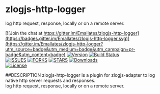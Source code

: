 # zlogjs-http-logger

log http request, response, locally or on a remote server.

[![Join the chat at https://gitter.im/Emallates/zlogjs-http-logger](https://badges.gitter.im/Emallates/zlogjs-http-logger.svg)](https://gitter.im/Emallates/zlogjs-http-logger?utm_source=badge&utm_medium=badge&utm_campaign=pr-badge&utm_content=badge)
[![Version][version-svg]][package-url]&nbsp;[![Build Status][travis-svg]][travis-url]</br>[![ISSUES][issues-url]][issues-url]&nbsp;[![FORKS][forks-url]][forks-url]&nbsp;[![STARS][stars-url]][stars-url]&nbsp;[![Downloads][downloads-image]][downloads-url]</br>[![License][license-image]][license-url]

[version-svg]: https://img.shields.io/npm/v/zlogjs-http-logger.svg?style=flat-square
[package-url]: https://npmjs.org/package/zlogjs-http-logger
[travis-svg]: https://img.shields.io/travis/Emallates/zlogjs-http-logger/master.svg?style=flat-square
[travis-url]: https://api.travis-ci.org/Emallates/zlogjs-http-logger.svg?branch=master
[issues-url]:https://img.shields.io/github/issues/Emallates/zlogjs-http-logger.svg?style=flat-square
[forks-url]:https://img.shields.io/github/forks/Emallates/zlogjs-http-logger.svg?style=flat-square
[stars-url]:https://img.shields.io/github/stars/Emallates/zlogjs-http-logger.svg?style=flat-square
[downloads-image]: https://img.shields.io/npm/dm/zlogjs-http-logger.svg?style=flat-square
[downloads-url]: http://npm-stat.com/charts.html?package=zlogjs-http-logger
[license-image]: https://img.shields.io/badge/license-MIT-blue.svg?style=flat-square
[license-url]: https://raw.githubusercontent.com/Emallates/zlogjs-http-logger/master/LICENSE

##DESCRIPTION
zlogjs-http-logger is a plugin for zlogjs-adapter to log native http server requests and responses.<br/>
log http request, response, locally or on a remote server.
